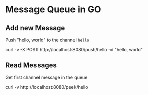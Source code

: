 Message Queue in GO
===


Add new Message
---

Push "hello, world" to the channel `hello`

curl -v -X POST http://localhost:8080/push/hello -d "hello, world"


Read Messages
---

Get first channel message in the queue 

curl -v http://localhost:8080/peek/hello

